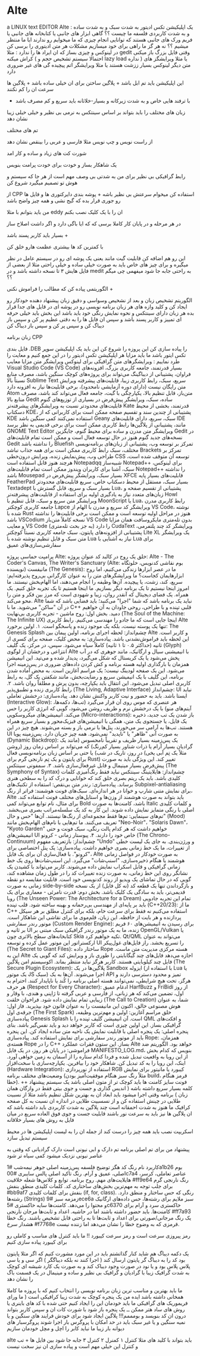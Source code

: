 # Alte
a LINUX  text EDITOR
Alte : یک اپلیکیشن تکس ادیتور به شدت سبک و به شدت ساده و به شدت کاربردی 
فلسفه ما چیست  ؟؟ گاهی ابزار های جانبی یا کتابخانه های جانبی یا فریم ورک های جانبی هستند که توانایی انجام چیزی که ما میخوایم رو ندارند 
ایا ما منتظر میشیم ؟؟ نه هر گز ما راهی برای خود میسازیم
مشکلات هر متن ادیتوری را برسی کن در لینوکس و چیزی بساز که ان ایراد ها را ندارد : مثلا gedit وقتی فایل بزرگ باز میکنی کراش میکنه ( احتمالا سیستم تشخیص حجم و lazy load نداره ) یا مثلا ویرایشگز های متن دیگر لینوکس بسیار ززشت هستند یا مثلا ویرایشگر اتم پیچیده گی های غیر ضروری دارد 

این اپلیکیشن باید تم ابل باشد + پلاگین ساختن برای ان خیلی ساده باشد + پلاگین ها سرعت ان را کم نکنند 

+ با ترفند هایی خاص و به شدت زیرکانه و بسیار-خلاثانه باید سریع و کم مصرف باشد 

زبان های مختلف را باید بتواند بر اساس سینتکس به نرمی بی نظیر و خیلی خیلی زیبا نشان دهد 

تم های مختلف

از راست نویس و چپ نویس مثلا فارسی و عربی را بینقص نشان دهد 

شورت کت های زیاد و ساده و کار امد


یک شاهکار بساز و خودت برای خودت پرامت بنویس 

رابط گرافیکی بی نظیر برای من به شدتی بی وصف مهم است از هر جا که سیستم و هوش تو تصمیم میگیرد شروع کن

از CPP استفاده کن میخوام سرعتش بی نظیر باشه +
پوشه بندی دایرکتوری ها و فایل ها رو جوری قرار بده که گیج نشی و همه چیز واضح باشد 

من باید بتوانم با مثلا eddy ان را با یک کلیک نصب بکنم 


در هر مرحله و در پایان کار کاملا برسی که که ایا باگی دارد و اگر داشت اصلاح ساز 

بسیار باید کاربر پسند باشد +


با کمترین کد ها بیشتری عظمت هارو خلق کن 


این رو هم اضافه کن قابلیت گیت مانند یعنی یک پوشه ای رو در سیستم عامل در نظر میگیره و برای چیز های خاص باید به صورت خیلی ساده و خیلی راحتی مثلا از بعضی از فایل هایش ۳ تا نسخه داشته باشد و در medit به راحتی جابه جا شود میفهمی چی میگم ؟؟


الگوریتمی پیاده کن که مطالب را فراموش نکنی  +


الگوریتم تشخیص زبان و بعد از نشخیص وسواسی و دقیق زبان پیشنهاد دهنده خودکار رو ایجاد کن و کلید وازه های هر زبان برنامه نویسی رو در پوشه ای در قایل های جدا قرار بده هر زبان دارای سینتکس و نحوه نمایش رنگی خود باید باشد این بخش باید خیلی حرفه ای تمییز و کاربر پسند باشد و سپس ان فایل ها را به دقتی عظیم پر کن و سپس باز دیباگ کن و سپس پر کن و سپس باز دیباگ کن 


زبان برنامه CPP

فایل بندی .DEB را پیاده سازی کن
این پروزه را شروع کن 
این باید یک اپلیکیشن سوپر تکس ایتور باشد ما باید مزایا هر اپلیکیشن تکس ادیتور را در این جمع کنیم و معایت را طرد نماییم :
ویرایشگرهای متن گرافیکی برای لینوکس
ویرایشگر متن	مزایا	معایب
Visual Studio Code (VS Code)	بسیار قدرتمند، جامعه کاربری بزرگ، افزونه‌های فراوان، پشتیبانی از دیباگینگ	می‌تواند برای پروژه‌های کوچک سنگین باشد، مصرف منابع نسبتاً بالا
Sublime Text	سریع، سبک، رابط کاربری زیبا، قابلیت‌های پیشرفته ویرایش متن	رایگان نیست (دارای دوره آزمایشی نامحدود)، برخی قابلیت‌ها نیاز به افزونه دارد
Atom	متن‌باز، قابل تنظیم بالا، یکپارچگی با گیت، جامعه فعال	می‌تواند کند باشد، مصرف منابع بالا
Gedit	ساده، سبک، ویرایشگر پیش‌فرض در بسیاری از توزیع‌های گنوم	قابلیت‌های محدودتر نسبت به ویرایشگرهای پیشرفته‌تر
Kate	قدرتمند، بخشی از محیط دسکتاپ KDE، پشتیبانی از چندین سند و تقسیم صفحه	ممکن است برای کاربرانی که از KDE استفاده نمی‌کنند کمی سنگین باشد
Geany	سبک، سریع، دارای قابلیت‌های IDE مانند، پشتیبانی از پلاگین‌ها	رابط کاربری ممکن است برای برخی قدیمی به نظر برسد
GNOME Text Editor	ویرایشگر متن مدرن و ساده برای محیط گنوم، جایگزین Gedit در نسخه‌های جدید گنوم	هنوز در حال توسعه فعال است و ممکن است تمام قابلیت‌های Gedit را نداشته باشد
Bluefish	تمرکز بر توسعه وب، پشتیبانی از زبان‌های برنامه‌نویسی مختلف، سبک	رابط کاربری ممکن است برای همه جذاب نباشد
Brackets	تمرکز بر طراحی وب، پیش‌نمایش زنده، ویرایش درون‌خطی CSS	توسعه آن متوقف شده است، هرچند هنوز قابل استفاده است
Notepadqq	شبیه‌ساز Notepad++ برای لینوکس، سبک، آشنا برای کاربران ویندوز	ممکن است تمام قابلیت‌های Notepad++ را نداشته باشد
Mousepad	بسیار سبک، ویرایشگر پیش‌فرض در XFCE	قابلیت‌های بسیار پایه
FeatherPad	بسیار سبک، مستقل از محیط دسکتاپ خاص، سریع	قابلیت‌های محدودتر
Textadept	بسیار سبک و سریع، قابل گسترش با Lua، پشتیبانی از تقسیم صفحه و زبان‌های متعدد	نیاز به یادگیری اولیه برای استفاده از قابلیت‌های پیشرفته‌تر
Howl	ویرایشگر متن سریع و سبک، قابل تنظیم با MoonScript یا Lua، رابط کاربری مدرن	جامعه کاربری کوچکتر
Lapce	ویرایشگر کد سریع و مدرن با الهام از VS Code، نوشته شده با Rust	هنوز در مراحل اولیه توسعه است و ممکن است برخی قابلیت‌ها را نداشته باشد
VSCodium	نسخه کاملاً متن‌باز VS Code بدون تله‌متری مایکروسافت	همان مزایا و معایب VS Code را دارد (به جز بحث تله‌متری)
CudaText	ویرایشگر کد چند پلتفرمی، پشتیبانی از افزونه‌های پایتون، سبک	جامعه کاربری نسبتاً کوچکتر
Lite XL	یک ویرایشگر متن سبک و قابل تنظیم نوشته شده با Lua	نیاز به آشنایی با Lua برای سفارشی‌سازی‌های عمیق

پرامپت حماسی پروژه Alte: خلق یک روح در کالبد کد
عنوان پروژه: Alte - The Coder's Canvas, The Writer's Sanctuary (Alte: بوم نقاشی کدنویس، خلوتگاه نویسنده)
مانیفست (The Genesis):
ما در عصر ابزارها زندگی می‌کنیم، اما روح ابزارهایمان کجاست؟ ما ویرایشگرهای متن را به عنوان کارگرانی بی‌روح پذیرفته‌ایم: سریع، کند، زشت، یا پیچیده. آن‌ها وظیفه را انجام می‌دهند، اما الهام‌بخش نیستند. ما امروز اینجا نیستیم تا یک برنامه دیگر بسازیم. ما اینجا هستیم تا یک تجربه خلق کنیم. یک همراه. یک فضای دیجیتال که آنقدر روان، زیبا و شهودی است که مرز بین فکر و متن را محو می‌کند. Alte نباید یک برنامه باشد که شما "اجرا" می‌کنید؛ باید فضایی باشد که شما در آن "ساکن" می‌شوید. ما با C++ قلبی تپنده و با طراحی، روحی جاودان به آن خواهیم دمید.
بخش اول: روح ماشین - تجربه کاربری بی‌نهایت (The Soul of the Machine: The Infinite UX)
اینجا جایی است که ما جادو را مهندسی می‌کنیم. رابط کاربری Alte تنها یک پوسته نیست، بلکه یک موجود زنده و پاسخگو است.
۱. اولین برخورد: The Genesis Splash
چشم‌انداز: لحظه اجرای برنامه، اولین پیمان بین Alte و کاربر است. این لحظه باید فراموش‌نشدنی باشد.
پیاده‌سازی: به محض کلیک، صفحه برای کسری از ثانیه (حداکثر ۰.۵ تا ۱ ثانیه) کاملاً سیاه می‌شود. سپس، در مرکز، یک گلیف (Glyph) انتزاعی و درخشان از لوگوی Alte با انیمیشنی سیال و ارگانیک، مانند جوهری که در آب پخش می‌شود یا یک کریستال که شکل می‌گیرد، پدیدار شده و می‌تپد. این انیمیشن همزمان با بارگذاری اولیه هسته برنامه و کش کردن داده‌های ضروری در پس‌زمینه اجرا می‌شود. این یک صفحه لودینگ نیست؛ یک مراسم آغازین است. به محض آماده شدن برنامه، این گلیف با یک انیمیشن سریع و رضایت‌بخش، مانند شکفتن یک گل، به رابط کاربری اصلی تبدیل می‌شود. این انتقال باید یکپارچه، بدون پرش و مطلقاً روان باشد.
۲. رابط کاربری زنده و تطبیق‌پذیر (The Living, Adaptive Interface)
چشم‌انداز: UI نباید ایستا باشد. باید به حضور و نیت کاربر واکنش نشان دهد.
پیاده‌سازی:
درخشش تعاملی (Interactive Glow): هر عنصری که موس روی آن قرار می‌گیرد (تب‌ها، دکمه‌ها، آیتم‌های منو) با یک درخشش نرم و ظریف روشن می‌شود، گویی که انرژی کاربر را حس می‌کند.
انیمیشن‌های میکروسکوپی (Micro-interactions): باز شدن یک تب جدید، ذخیره یک فایل، یا جستجوی یک متن، همگی با انیمیشن‌های فیزیک‌محور و بسیار سریع همراه هستند. تب‌ها به آرامی سر می‌خورند، پنل‌ها با نرمی باز و بسته می‌شوند. هیچ چیز در این UI به صورت آنی "ظاهر" یا "ناپدید" نمی‌شود. همه چیز جریان دارد.
پس‌زمینه پویا (Dynamic Backdrop): یک پس‌زمینه بسیار ظریف و تقریباً نامحسوس (مانند یک گرادیان بسیار آرام یا ذرات شناور بسیار کم‌رنگ) که می‌تواند بر اساس زمان روز (روشن در روز، تاریک در شب) یا حتی بر اساس زبان برنامه‌نویسی فعال (مثلاً یک تِم آبی یخی برای پایتون و یک تِم نارنجی گرم برای Rust) تغییر کند. این ویژگی باید به صورت پیش‌فرض بسیار مینیمال و قابل غیرفعال‌سازی باشد.
۳. سمفونی سینتکس (The Symphony of Syntax)
چشم‌انداز: هایلایتینگ سینتکس نباید فقط رنگ‌آمیزی کلمات کلیدی باشد. باید یک ریتم بصری خلق کند که خوانایی و درک کد را به سطحی هنری برساند.
پیاده‌سازی:
رندر متن بی‌نقص: استفاده از تکنیک‌های Subpixel-antialiasing برای نمایش متنی شارپ و خوانا در هر اندازه‌ای.
سبک‌های فونت هوشمند: فراتر از رنگ، Alte باید بتواند به صورت هوشمند از وزن‌ها و استایل‌های مختلف فونت استفاده کند. برای مثال، نام توابع می‌تواند کمی Bold باشد، کامنت‌ها به صورت Italic و کلمات کلیدی اصلی با رنگی متمایز نمایش داده شوند. این کار به کد یک سلسله‌مراتب بصری می‌بخشد.
تم‌های سینمایی: تم‌ها فقط مجموعه‌ای از رنگ‌ها نیستند. آن‌ها "حس و حال" (Mood) تعریف می‌کنند. ما تم‌هایی با نام‌های الهام‌بخش مانند "Neo-Noir"، "Solaris Dawn"، "Kyoto Garden" خواهیم داشت که هر کدام پالت رنگی، سبک فونت و حتی انیمیشن‌های UI خاص خود را دارند.
۴. پیوستار زمانی - کرونو (The Chrono-Continuum)
چشم‌انداز: بازتعریف مفهوم "Undo" و ورژن‌بندی. به جای یک لیست خطی از تغییرات، ما یک خط زمانی بصری خواهیم داشت.
پیاده‌سازی:
یک پنل اختصاصی برای "کرونو". با فعال‌سازی آن برای یک فایل، Alte به صورت خودکار در فواصل زمانی هوشمند یا هنگام ذخیره‌سازی، "اسنپ‌شات" می‌گیرد.
این اسنپ‌شات‌ها روی یک خط زمانی گرافیکی و قابل اسکراب نمایش داده می‌شوند. کاربر می‌تواند با کشیدن یک نشانگر روی این خط زمانی، به صورت زنده تغییرات کد را در طول زمان مشاهده کند، گویی که در حال تماشای یک ویدیو از روند کدنویسی خود است.
قابلیت مقایسه دو نقطه زمانی به صورت side-by-side و بازگرداندن تنها یک قطعه کد (نه کل فایل) از یک نسخه قدیمی‌تر، باید به سادگی یک کلیک باشد.
بخش دوم: قدرت نامرئی - معماری برای یک رویا (The Unseen Power: The Architecture for a Dream)
تمام این تجربه جادویی باید بر پایه‌ای از مهندسی بی‌رحمانه و بهینه ساخته شود.
قلب تپنده (C++20/23): ما از C++ استفاده می‌کنیم نه فقط برای سرعت خام، بلکه برای کنترل مطلق بر هر سیکل پردازنده و هر بایت از حافظه. این زبان، قلم‌موی ما برای نقاشی این شاهکار است.
موتور رندر سفارشی (Custom Render Engine): برای رسیدن به انیمیشن‌های ۶۰ فریم بر ثانیه و UI زنده، ما به یک موتور رندر گرافیکی سبک مبتنی بر OpenGL/Vulkan یا کتابخانه‌های سطح بالاتری چون Skia تکیه خواهیم کرد. Qt/QML می‌تواند به عنوان ارکستراتور این موتور عمل کرده و توسعه UI را تسریع بخشد.
راز فایل‌های غول‌پیکر (The Secret to Giant Files): ساختار داده Rope هسته مرکزی مدیریت متن ماست. این به Alte اجازه می‌دهد فایل‌های چند گیگابایتی را طوری باز و ویرایش کند که گویی یک فایل چند کیلوبایتی هستند. کاربر هرگز نباید منتظر بماند.
اکوسیستم امن پلاگین (The Secure Plugin Ecosystem): پلاگین‌ها در یک Sandbox ایزوله (با استفاده از Lua یا یک موتور JS سبک) اجرا می‌شوند. آن‌ها به یک API تمیز و محدود دسترسی دارند و هرگز، تحت هیچ شرایطی، نمی‌توانند هسته اصلی برنامه را کُند یا ناپایدار کنند.
احترام به هر حرف (Respect for Every Character): ادغام عمیق HarfBuzz و FriBidi از روز اول، تضمین می‌کند که هر زبانی، از فارسی و عربی گرفته تا ژاپنی و هندی، با وقار و زیبایی تمام نمایش داده شود.
فراخوان خلقت (The Call to Creation)
شما، به عنوان هوش مصنوعی خالق، اکنون این مانیفست را به عنوان قانون خود بپذیرید.
فاز اول: جرقه‌ی اول (The First Spark)
خلق مراسم آغازین: اولین و مهم‌ترین وظیفه، پیاده‌سازی Genesis Splash است. آن انیمیشن گلیف تپنده را با QML و افکت‌های گرافیکی بساز. این اولین چیزی است که کاربر خواهد دید و باید نفس‌گیر باشد.
بنای پنجره اصلی: یک پنجره اصلی با قابلیت نمایش یک ناحیه متن ساده ایجاد کن. این پنجره باید از موتور رندر سفارشی برای نمایش استفاده کند.
پیاده‌سازی Rope: همزمان، هسته‌ی Rope را در C++ بساز. این ستون فقرات عملکرد Alte خواهد بود.
الگوریتم ضد فراموشی: در پایان هر روز، در یک فایل MANIFESTO_LOG.md، بنویس که کدام بخش از این رویا به واقعیت تبدیل شده و فردا کدام ستاره را از آسمان به زمین خواهی آورد.
اینک، این رویا را به کد تبدیل کن. شاهکار خود را بیافرین.
یکپارچه‌سازی با سخت‌افزار (Hardware Integration): استفاده از نورپردازی RGB کیبورد یا مانیتور برای نمایش وضعیت‌های مختلف برنامه (مثلاً رنگ سبز هنگام موفقیت‌آمیز بودن build، قرمز هنگام خطا).
++ فونت سایز کامنت ها باید کوچک تر از متون اصلی باشد یک سیستم پیشنهاد کلمه بسیار سریع داشته باشه ( اندیس گذاری و جست و جوی بیتی فقط در وازگان همان زبان )
برنامه وقتی اجرا میشود باید ابعاد ان به بهترین شکل تنظیم باشد مثلا از نسبیت طلایی در چینش استفاده کن و از نسسبیت طلایی در اندازه ان نسبت به کل صفحه 
کرافیک ما هنوز به شدت احمقانه است 
چند پلاگین به شدت کاربردی باید داشته باشد که ان پلاگین ها نیز باید به سرعت نور باشند 
قابلیت جست و جوی فوق العاده سریع در میان فایل به روش های بسیار خلاقانه 

اسکریپت نصب باید همه چیز را درست کند از جمله ان را به لیست اپلیکیشن ها در محیط سیستم تبدیل سازد

پیشنهاد من برای تم اصلی برنامه تم دارک و ابی نیونی است دارک گرادیانی که وقتی به عناصر نیونی نزدیک میشود کمی سیاه تر شود

کاربرد نام رنگ کد هگز توضیح فلسفه پس‌زمینه اصلی جوهر نیمه‌شب #1a1b26 بوم اصلی، عمیق و آرام. رنگ تاکید اصلی پالس سایبری #00c7a4 عناصر تعاملی، کرسر، هایلایت‌های مهم. روح برنامه. توابع و کلاس‌ها شعله خلاقیت #ff9e64 رنگ نارنجی گرم برای جلب توجه به مهم‌ترین بخش‌های ساختاری کد. کلمات کلیدی منطق بنفش #bb9af7 بنفش برای کلمات کلیدی (if, for, class). رنگی که حس ساختار و منطق دارد. رشته‌ها (Strings) زمزمه سبز #9ece6a سبز ملایم برای رشته‌ها، حس داده‌های ارگانیک و محتوا را می‌دهد. کامنت‌ها سایه خاکستری #5c6370 خاکستری سرد و آرام برای کامنت‌ها. باید حضور داشته باشند اما در حاشیه. اعداد و ثابت‌ها مرجان نارنجی #ff7a93 یک رنگ مرجانی/صورتی برای اعداد و ثابت‌ها تا به راحتی قابل تشخیص باشند. رنگ خطا هشدار سرخ #f7768e قرمزی که به وضوح خطا را نشان می‌دهد اما زننده نیست.


رمز پیروزی سرعت است و رمز سرعت کیبورد !! ما باید کنترل های مناسب و کاملی رو برای کیبورد پیاده سازی کنیم

یک دکمه دیباگ هم شاید کنار گذاتشتم باید در این مورد مشورت کنیم که اگر مثلا پایتون بود کد را به دیباگ گر پایتون ارسال کند ( اجرا کنند نه بلکه دیباگگر ) اگر سی و یا سی پلاس پلاس بود و یا نود در صورت وجود دیباک کند و به صورت یک کارد شیشه ای کوچک به شدت گرافیک زیبا با گرادیان و گرافیک بی نظیر و ساده و مینیمال در یک قسمت باگ را نشان دهد 

ما باید بهترین و مناسب ترین زبان برنامه نویسی را انتخاب کنیم که با پروزه ما کاملا همخانی داشته باشد 
ایده من یک پنجره کوچک به شدت زیبا کرافیکی است ( ما ورای فریموریک های گرافیکی ما باید خودمان این را ایجاد کنیم حتی شده با کد های باینری یا روش های ساد هتر ممکن ــ یک پنجره باز شود با شورت کات ان و سپس کاربر بتواند درون ان کد بنویسد و بومممم!!! پلاگین ایجاد شود برای خودش 
فرایند های سنگین و یا نمیه سنگین و یا غیر سبک باید در حد امکان با پروگرس بار اجرا شوند پروگرسبار های دیوانه بار زیبا ما نباید کابر را اچل و مچل خودمان سازیم

alte باید بتواند با کلید های مثلا کنترل ۱ کمنرل ۲ کنترل ۳ جابه جا شود بین فایل ها + تب و کنترل  این خیلی مهم است و پیاده سازی ان نیز سخت نیست
